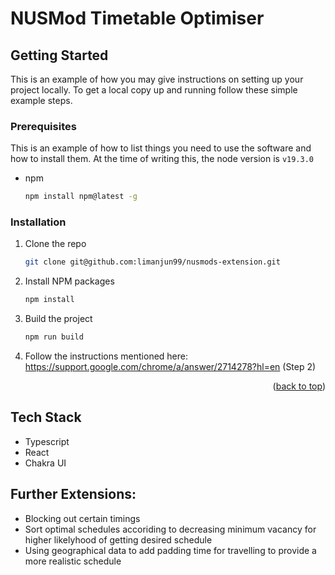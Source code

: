 <a name="readme-top"></a>

# NUSMod Timetable Optimiser

<!-- GETTING STARTED -->

## Getting Started

This is an example of how you may give instructions on setting up your project locally.
To get a local copy up and running follow these simple example steps.

### Prerequisites

This is an example of how to list things you need to use the software and how to install them.
At the time of writing this, the node version is `v19.3.0`

- npm
  ```sh
  npm install npm@latest -g
  ```

### Installation

1. Clone the repo
   ```sh
   git clone git@github.com:limanjun99/nusmods-extension.git
   ```
2. Install NPM packages
   ```sh
   npm install
   ```
3. Build the project

   ```sh
   npm run build
   ```

4. Follow the instructions mentioned here: https://support.google.com/chrome/a/answer/2714278?hl=en (Step 2)

<p align="right">(<a href="#readme-top">back to top</a>)</p>

## Tech Stack

- Typescript
- React
- Chakra UI

## Further Extensions:

- Blocking out certain timings
- Sort optimal schedules accoriding to decreasing minimum vacancy for higher likelyhood of getting desired schedule
- Using geographical data to add padding time for travelling to provide a more realistic schedule
